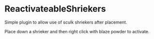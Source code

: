 # ReactivateableShriekers
Simple plugin to allow use of sculk shriekers after placement.

Place down a shrieker and then right click with blaze powder to activate.
